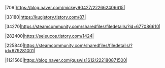 |709|https://blog.naver.com/mickey90427/222662406615|<p>
|33180|https://kugistory.tistory.com/87|<p>
|34270|https://steamcommunity.com/sharedfiles/filedetails/?id=677086610|<p>
|282400|https://seleucos.tistory.com/1424|<p>
|225840|https://steamcommunity.com/sharedfiles/filedetails/?id=679281001|<p>
|1121560|https://blog.naver.com/guswls1612/222180871500|<p>
